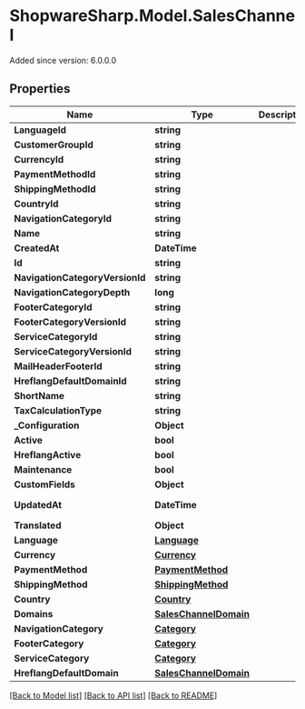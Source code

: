 # ShopwareSharp.Model.SalesChannel
Added since version: 6.0.0.0

## Properties

Name | Type | Description | Notes
------------ | ------------- | ------------- | -------------
**LanguageId** | **string** |  | 
**CustomerGroupId** | **string** |  | 
**CurrencyId** | **string** |  | 
**PaymentMethodId** | **string** |  | 
**ShippingMethodId** | **string** |  | 
**CountryId** | **string** |  | 
**NavigationCategoryId** | **string** |  | 
**Name** | **string** |  | 
**CreatedAt** | **DateTime** |  | [readonly] 
**Id** | **string** |  | [optional] 
**NavigationCategoryVersionId** | **string** |  | [optional] 
**NavigationCategoryDepth** | **long** |  | [optional] 
**FooterCategoryId** | **string** |  | [optional] 
**FooterCategoryVersionId** | **string** |  | [optional] 
**ServiceCategoryId** | **string** |  | [optional] 
**ServiceCategoryVersionId** | **string** |  | [optional] 
**MailHeaderFooterId** | **string** |  | [optional] 
**HreflangDefaultDomainId** | **string** |  | [optional] 
**ShortName** | **string** |  | [optional] 
**TaxCalculationType** | **string** |  | [optional] 
**_Configuration** | **Object** |  | [optional] 
**Active** | **bool** |  | [optional] 
**HreflangActive** | **bool** |  | [optional] 
**Maintenance** | **bool** |  | [optional] 
**CustomFields** | **Object** |  | [optional] 
**UpdatedAt** | **DateTime** |  | [optional] [readonly] 
**Translated** | **Object** |  | [optional] 
**Language** | [**Language**](Language.md) |  | [optional] 
**Currency** | [**Currency**](Currency.md) |  | [optional] 
**PaymentMethod** | [**PaymentMethod**](PaymentMethod.md) |  | [optional] 
**ShippingMethod** | [**ShippingMethod**](ShippingMethod.md) |  | [optional] 
**Country** | [**Country**](Country.md) |  | [optional] 
**Domains** | [**SalesChannelDomain**](SalesChannelDomain.md) |  | [optional] 
**NavigationCategory** | [**Category**](Category.md) |  | [optional] 
**FooterCategory** | [**Category**](Category.md) |  | [optional] 
**ServiceCategory** | [**Category**](Category.md) |  | [optional] 
**HreflangDefaultDomain** | [**SalesChannelDomain**](SalesChannelDomain.md) |  | [optional] 

[[Back to Model list]](../../README.md#documentation-for-models) [[Back to API list]](../../README.md#documentation-for-api-endpoints) [[Back to README]](../../README.md)


